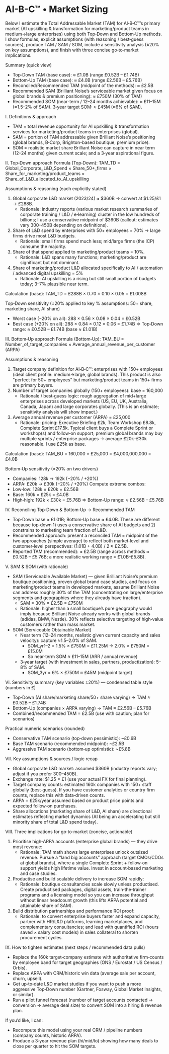 # AI-B-C™ • Market Sizing

Below I estimate the Total Addressable Market (TAM) for AI‑B‑C™’s primary market (AI upskilling & transformation for marketing/product teams in medium→large enterprises) using both Top‑Down and Bottom‑Up methods. I show formulas, explicit assumptions (with reasoning / best‑guess sources), produce TAM / SAM / SOM, include a sensitivity analysis (±20% on key assumptions), and finish with three concise go‑to‑market implications.

Summary (quick view)
- Top‑Down TAM (base case): ≈ £1.0B (range £0.52B – £1.74B)
- Bottom‑Up TAM (base case): ≈ £4.0B (range £2.56B – £5.76B)
- Reconciled/Recommended TAM (midpoint of the methods): ≈ £2.5B
- Recommended SAM (Brilliant Noise’s serviceable market given focus on global brands & premium positioning): ≈ £750M (30% of TAM)
- Recommended SOM (near-term / 12–24 months achievable): ≈ £11–15M (≈1.5–2% of SAM). 3‑year target SOM: ≈ £45M (≈6% of SAM).

I. Definitions & approach
- TAM = total revenue opportunity for AI upskilling & transformation services for marketing/product teams in enterprises (global).
- SAM = portion of TAM addressable given Brilliant Noise’s positioning (global brands, B‑Corp, Brighton-based boutique, premium price).
- SOM = realistic market share Brilliant Noise can capture in near term (12–24 months) given current scale; and a 3‑year aspirational figure.

II. Top‑Down approach
Formula (Top‑Down):
TAM_TD = Global_Corporate_L&D_Spend × Share_50+_firms × Share_for_marketing/product_teams × Share_of_L&D_allocated_to_AI_upskilling

Assumptions & reasoning (each explicitly stated)
1. Global corporate L&D market (2023/24) ≈ $360B → convert at $1.25/£1 → £288B.
   - Rationale: industry reports (various market research summaries of corporate training / L&D / e‑learning) cluster in the low hundreds of billions; I use a conservative midpoint of $360B (callout: estimates vary $300–$450B depending on definitions).
2. Share of L&D spend by enterprises with 50+ employees = 70% → large firms drive most L&D budgets.
   - Rationale: small firms spend much less; mid/large firms (the ICP) consume the majority.
3. Share of that spend applied to marketing/product teams = 10%.
   - Rationale: L&D spans many functions; marketing/product are significant but not dominant.
4. Share of marketing/product L&D allocated specifically to AI / automation / advanced digital upskilling = 5%
   - Rationale: AI upskilling is a rising but still small portion of budgets today; 3–7% plausible near term.

Calculation (base):
TAM_TD = £288B × 0.70 × 0.10 × 0.05 = £1.008B

Top‑Down sensitivity (±20% applied to key % assumptions: 50+ share, marketing share, AI share)
- Worst case (−20% on all): 288 × 0.56 × 0.08 × 0.04 = £0.52B
- Best case (+20% on all): 288 × 0.84 × 0.12 × 0.06 = £1.74B
=> Top‑Down range: ≈ £0.52B – £1.74B (base ≈ £1.01B)

III. Bottom‑Up approach
Formula (Bottom‑Up):
TAM_BU = Number_of_target_companies × Average_annual_revenue_per_customer (ARPA)

Assumptions & reasoning
1. Target company definition for AI‑B‑C™: enterprises with 150+ employees (ideal client profile: medium→large, global brands). This product is also "perfect for 50+ employees" but marketing/product teams in 150+ firms are primary buyers.
2. Number of target companies globally (150+ employees): base = 160,000
   - Rationale / best‑guess logic: rough aggregation of mid+large enterprises across developed markets (US, EU, UK, Australia, Canada, Japan) and large corporates globally. (This is an estimate; sensitivity analysis will show impact.)
3. Average annual revenue per customer (ARPA) = £25,000
   - Rationale: pricing: Executive Briefing £2k, Team Workshop £8.8k, Complete Sprint £17.5k. Typical client buys a Complete Sprint or workshop(s) and follow‑on support; premium global brands may buy multiple sprints / enterprise packages → average £20k–£30k reasonable. I use £25k as base.

Calculation (base):
TAM_BU = 160,000 × £25,000 = £4,000,000,000 = £4.0B

Bottom‑Up sensitivity (±20% on two drivers)
- Companies: 128k → 192k (−20% / +20%)
- ARPA: £20k → £30k (−20% / +20%)
Compute extreme combos:
- Low‑low: 128k × £20k = £2.56B
- Base: 160k × £25k = £4.0B
- High‑high: 192k × £30k = £5.76B
=> Bottom‑Up range: ≈ £2.56B – £5.76B

IV. Reconciling Top‑Down & Bottom‑Up → Recommended TAM
- Top‑Down base ≈ £1.01B; Bottom‑Up base ≈ £4.0B. These are different because top‑down 1) uses a conservative share of AI budgets and 2) constrains to marketing team fraction of L&D.
- Recommended approach: present a reconciled TAM = midpoint of the two approaches (simple average) to reflect both market‑level and customer‑level perspectives: (1.01B + 4.0B) / 2 ≈ £2.5B.
- Reported TAM (recommended): ≈ £2.5B (range across methods ≈ £0.52B – £5.76B; a more realistic working range = £1.0B–£5.8B).

V. SAM & SOM (with rationale)
- SAM (Serviceable Available Market) — given Brilliant Noise’s premium boutique positioning, proven global brand case studies, and focus on marketing/product teams in developed markets, assume Brilliant Noise can address roughly 30% of the TAM (concentrating on large/enterprise segments and geographies where they already have traction).
  - SAM = 30% × £2.5B = £750M
  - Rationale: higher than a small boutique’s pure geography would imply because Brilliant Noise already works with global brands (adidas, BMW, Nestle). 30% reflects selective targeting of high‑value customers rather than mass market.
- SOM (Serviceable Obtainable Market)
  - Near term (12–24 months, realistic given current capacity and sales velocity): capture ≈1.5–2.0% of SAM.
    - SOM_yr1–2 = 1.5% × £750M = £11.25M → 2.0% × £750M = £15.0M
    - So near‑term SOM ≈ £11–15M (ARR / annual revenue)
  - 3‑year target (with investment in sales, partners, productization): 5–8% of SAM.
    - SOM_3yr = 6% × £750M ≈ £45M (midpoint target)

VI. Sensitivity summary (key variables ±20%) — condensed table style (numbers in £)
- Top‑Down (AI share/marketing share/50+ share varying) → TAM ≈ £0.52B – £1.74B
- Bottom‑Up (companies × ARPA varying) → TAM ≈ £2.56B – £5.76B
- Combined/recommended TAM = £2.5B (use with caution; plan for scenarios)

Practical numeric scenarios (rounded)
- Conservative TAM scenario (top‑down pessimistic): ~£0.6B
- Base TAM scenario (recommended midpoint): ~£2.5B
- Aggressive TAM scenario (bottom‑up optimistic): ~£5.8B

VII. Key assumptions & sources / logic recap
- Global corporate L&D market: assumed $360B (industry reports vary; adjust if you prefer $300–$450B).
- Exchange rate: $1.25 = £1 (use your actual FX for final planning).
- Target company counts: estimated 160k companies with 150+ staff globally (best‑guess). If you have customer analytics or country firm counts, replace this with data‑driven counts.
- ARPA = £25k/year assumed based on product price points and expected follow‑on purchases.
- Share allocations (marketing share of L&D, AI share) are directional estimates reflecting market dynamics (AI being an accelerating but still minority share of total L&D spend today).

VIII. Three implications for go‑to‑market (concise, actionable)
1. Prioritise high‑ARPA accounts (enterprise global brands) — they drive most revenue:
   - Rationale: TAM math shows large enterprises unlock outsized revenue. Pursue a “land big accounts” approach (target CMOs/CDOs at global brands), where a single Complete Sprint + follow‑on support yields high lifetime value. Invest in account‑based marketing and case studies.
2. Productise and build scalable delivery to increase SOM rapidly:
   - Rationale: boutique consultancies scale slowly unless productised. Create productised packages, digital assets, train‑the‑trainer programs and a licensing model so you can increase throughput without linear headcount growth (this lifts ARPA potential and attainable share of SAM).
3. Build distribution partnerships and performance ROI proof:
   - Rationale: to convert enterprise buyers faster and expand capacity, partner with HR/L&D platforms, learning marketplaces, and complementary consultancies; and lead with quantified ROI (hours saved × salary cost models) in sales collateral to shorten procurement cycles.

IX. How to tighten estimates (next steps / recommended data pulls)
- Replace the 160k target‑company estimate with authoritative firm‑counts by employee band for target geographies (ONS / Eurostat / US Census / Orbis).
- Replace ARPA with CRM/historic win data (average sale per account, churn, upsell).
- Get up‑to‑date L&D market studies if you want to push a more aggressive Top‑Down number (Gartner, Fosway, Global Market Insights, or similar).
- Run a pilot funnel forecast (number of target accounts contacted → conversion → average deal size) to convert SOM into a hiring & revenue plan.

If you’d like, I can:
- Recompute this model using your real CRM / pipeline numbers (company counts, historic ARPA).
- Produce a 3‑year revenue plan (hi/mid/lo) showing how many deals to close per quarter to hit the SOM targets.
